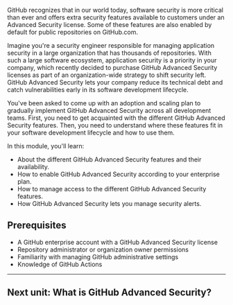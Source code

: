GitHub recognizes that in our world today, software security is more critical than ever and offers extra security features available to customers under an Advanced Security license. Some of these features are also enabled by default for public repositories on GitHub.com.

Imagine you're a security engineer responsible for managing application security in a large organization that has thousands of repositories. With such a large software ecosystem, application security is a priority in your company, which recently decided to purchase GitHub Advanced Security licenses as part of an organization-wide strategy to shift security left. GitHub Advanced Security lets your company reduce its technical debt and catch vulnerabilities early in its software development lifecycle.

You've been asked to come up with an adoption and scaling plan to gradually implement GitHub Advanced Security across all development teams. First, you need to get acquainted with the different GitHub Advanced Security features. Then, you need to understand where these features fit in your software development lifecycle and how to use them.

In this module, you'll learn:

-   About the different GitHub Advanced Security features and their availability.
-   How to enable GitHub Advanced Security according to your enterprise plan.
-   How to manage access to the different GitHub Advanced Security features.
-   How GitHub Advanced Security lets you manage security alerts.

## Prerequisites

-   A GitHub enterprise account with a GitHub Advanced Security license
-   Repository administrator or organization owner permissions
-   Familiarity with managing GitHub administrative settings
-   Knowledge of GitHub Actions

___

## Next unit: What is GitHub Advanced Security?